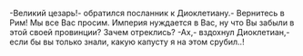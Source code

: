   -Великий цезарь!- обратился посланник к Диоклетиану.- Вернитесь в Рим! Мы все Вас просим. Империя нуждается в Вас, ну что Вы забыли в этой своей провинции? Зачем отреклись?
-Ах,- вздохнул Диоклетиан,- если бы вы только знали, какую капусту я на этом срубил..!    